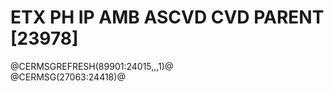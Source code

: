 # ETX PH IP AMB ASCVD CVD PARENT \[23978]

@CERMSGREFRESH(89901:24015,,,1)@\
@CERMSG(27063:24418)@
